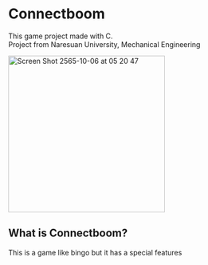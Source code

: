 # Connectboom

This game project made with C.<br>
Project from Naresuan University, Mechanical Engineering<br>

<img width="314" alt="Screen Shot 2565-10-06 at 05 20 47" src="https://user-images.githubusercontent.com/86193685/194174616-bf505ddf-fc00-4991-867c-46fa30418c9b.png">

## What is Connectboom?
This is a game like bingo but it has a special features
